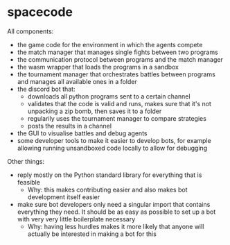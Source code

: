 # spacecode

All components:
- the game code for the environment in which the agents compete
- the match manager that manages single fights between two programs
- the communication protocol between programs and the match manager
- the wasm wrapper that loads the programs in a sandbox
- the tournament manager that orchestrates battles between programs and manages all available ones in a folder
- the discord bot that:
  - downloads all python programs sent to a certain channel
  - validates that the code is valid and runs, makes sure that it's not unpacking a zip bomb, then saves it to a folder
  - regularily uses the tournament manager to compare strategies
  - posts the results in a channel
- the GUI to visualise battles and debug agents
- some developer tools to make it easier to develop bots, for example allowing running unsandboxed code locally to allow for debugging

Other things:
- reply mostly on the Python standard library for everything that is feasible
  - Why: this makes contributing easier and also makes bot development itself easier
- make sure bot developers only need a singular import that contains everything they need. It should be as easy as possible to set up a bot with very very little boilerplate necessary
  - Why: having less hurdles makes it more likely that anyone will actually be interested in making a bot for this
